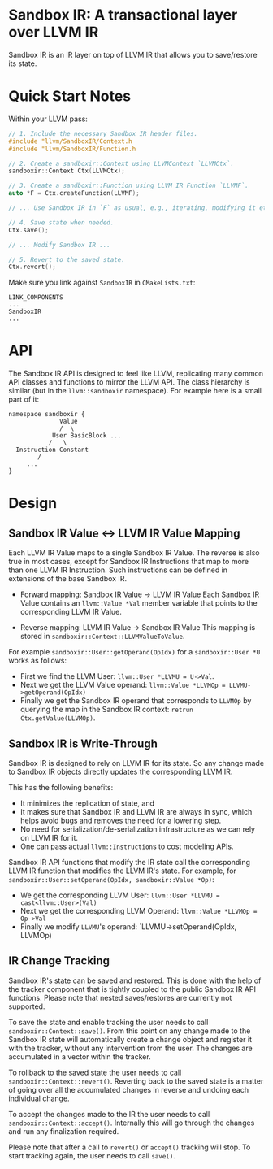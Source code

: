 # Sandbox IR: A transactional layer over LLVM IR

Sandbox IR is an IR layer on top of LLVM IR that allows you to save/restore its state.

# Quick Start Notes

Within your LLVM pass:

``` C++
// 1. Include the necessary Sandbox IR header files.
#include "llvm/SandboxIR/Context.h
#include "llvm/SandboxIR/Function.h

// 2. Create a sandboxir::Context using LLVMContext `LLVMCtx`.
sandboxir::Context Ctx(LLVMCtx);

// 3. Create a sandboxir::Function using LLVM IR Function `LLVMF`.
auto *F = Ctx.createFunction(LLVMF);

// ... Use Sandbox IR in `F` as usual, e.g., iterating, modifying it etc. ...

// 4. Save state when needed.
Ctx.save();

// ... Modify Sandbox IR ...

// 5. Revert to the saved state.
Ctx.revert();
```

Make sure you link against `SandboxIR` in `CMakeLists.txt`:

```
LINK_COMPONENTS
...
SandboxIR
...
```

# API
The Sandbox IR API is designed to feel like LLVM, replicating many common API classes and functions to mirror the LLVM API.
The class hierarchy is similar (but in the `llvm::sandboxir` namespace).
For example here is a small part of it:
```
namespace sandboxir {
              Value
              /  \
            User BasicBlock ...
           /   \
  Instruction Constant
        /
     ...
}
```

# Design

## Sandbox IR Value <-> LLVM IR Value Mapping
Each LLVM IR Value maps to a single Sandbox IR Value.
The reverse is also true in most cases, except for Sandbox IR Instructions that map to more than one LLVM IR Instruction.
Such instructions can be defined in extensions of the base Sandbox IR.

- Forward mapping: Sandbox IR Value -> LLVM IR Value
Each Sandbox IR Value contains an `llvm::Value *Val` member variable that points to the corresponding LLVM IR Value.

- Reverse mapping: LLVM IR Value -> Sandbox IR Value
This mapping is stored in `sandboxir::Context::LLVMValueToValue`.

For example `sandboxir::User::getOperand(OpIdx)` for a `sandboxir::User *U` works as follows:
- First we find the LLVM User: `llvm::User *LLVMU = U->Val`.
- Next we get the LLVM Value operand: `llvm::Value *LLVMOp = LLVMU->getOperand(OpIdx)`
- Finally we get the Sandbox IR operand that corresponds to `LLVMOp` by querying the map in the Sandbox IR context: `retrun Ctx.getValue(LLVMOp)`.

## Sandbox IR is Write-Through
Sandbox IR is designed to rely on LLVM IR for its state.
So any change made to Sandbox IR objects directly updates the corresponding LLVM IR.

This has the following benefits:
- It minimizes the replication of state, and
- It makes sure that Sandbox IR and LLVM IR are always in sync, which helps avoid bugs and removes the need for a lowering step.
- No need for serialization/de-serialization infrastructure as we can rely on LLVM IR for it.
- One can pass actual `llvm::Instruction`s to cost modeling APIs.

Sandbox IR API functions that modify the IR state call the corresponding LLVM IR function that modifies the LLVM IR's state.
For example, for `sandboxir::User::setOperand(OpIdx, sandboxir::Value *Op)`:
- We get the corresponding LLVM User: `llvm::User *LLVMU = cast<llvm::User>(Val)`
- Next we get the corresponding LLVM Operand: `llvm::Value *LLVMOp = Op->Val`
- Finally we modify `LLVMU`'s operand: `LLVMU->setOperand(OpIdx, LLVMOp)

## IR Change Tracking
Sandbox IR's state can be saved and restored.
This is done with the help of the tracker component that is tightly coupled to the public Sandbox IR API functions.
Please note that nested saves/restores are currently not supported.

To save the state and enable tracking the user needs to call `sandboxir::Context::save()`.
From this point on any change made to the Sandbox IR state will automatically create a change object and register it with the tracker, without any intervention from the user.
The changes are accumulated in a vector within the tracker.

To rollback to the saved state the user needs to call `sandboxir::Context::revert()`.
Reverting back to the saved state is a matter of going over all the accumulated changes in reverse and undoing each individual change.

To accept the changes made to the IR the user needs to call `sandboxir::Context::accept()`.
Internally this will go through the changes and run any finalization required.

Please note that after a call to `revert()` or `accept()` tracking will stop.
To start tracking again, the user needs to call `save()`.
